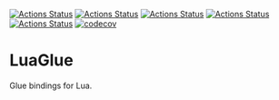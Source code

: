 [![Actions Status](https://github.com/TheLartians/LuaGlue/workflows/MacOS/badge.svg)](https://github.com/TheLartians/LuaGlue/actions)
[![Actions Status](https://github.com/TheLartians/LuaGlue/workflows/Windows/badge.svg)](https://github.com/TheLartians/LuaGlue/actions)
[![Actions Status](https://github.com/TheLartians/LuaGlue/workflows/Ubuntu/badge.svg)](https://github.com/TheLartians/LuaGlue/actions)
[![Actions Status](https://github.com/TheLartians/LuaGlue/workflows/Style/badge.svg)](https://github.com/TheLartians/LuaGlue/actions)
[![Actions Status](https://github.com/TheLartians/LuaGlue/workflows/Install/badge.svg)](https://github.com/TheLartians/LuaGlue/actions)
[![codecov](https://codecov.io/gh/TheLartians/LuaGlue/branch/master/graph/badge.svg)](https://codecov.io/gh/TheLartians/LuaGlue)

# LuaGlue

Glue bindings for Lua.

